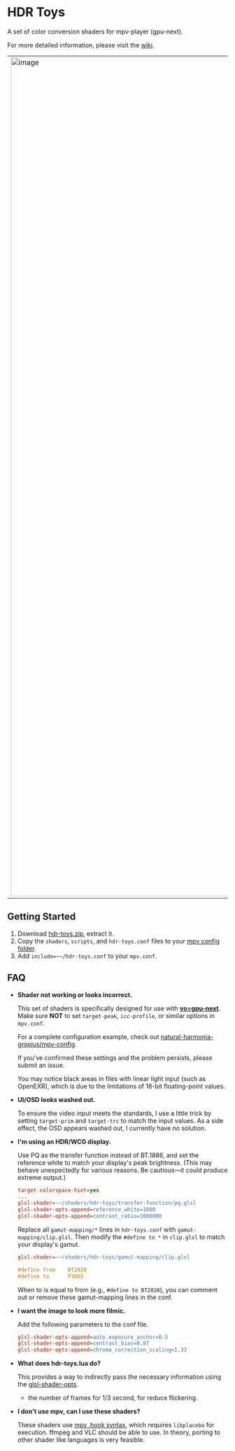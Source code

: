 # HDR Toys

A set of color conversion shaders for mpv-player (gpu-next).

For more detailed information, please visit the [wiki](https://github.com/natural-harmonia-gropius/hdr-toys/wiki).

|                                                                                                                        |                                                                                                                        |                                                                                                                        |
| ---------------------------------------------------------------------------------------------------------------------- | ---------------------------------------------------------------------------------------------------------------------- | ---------------------------------------------------------------------------------------------------------------------- |
| <img width="1920" alt="image" src="https://github.com/user-attachments/assets/2ee1f4af-9ef3-4cae-a8f2-3ac4412a8a6f" /> | <img width="1920" alt="image" src="https://github.com/user-attachments/assets/93997a25-1adc-43f9-ae3d-548477075b0f" /> | <img width="1920" alt="image" src="https://github.com/user-attachments/assets/b7d81ffe-ff03-4e4c-98bd-daaf142ca83b" /> |

## Getting Started

1. Download [hdr-toys.zip](https://github.com/natural-harmonia-gropius/hdr-toys/archive/refs/heads/master.zip), extract it.
2. Copy the `shaders`, `scripts`, and `hdr-toys.conf` files to your [mpv config folder](https://mpv.io/manual/master/#configuration-files).
3. Add `include=~~/hdr-toys.conf` to your `mpv.conf`.

## FAQ

- **Shader not working or looks incorrect.**

  This set of shaders is specifically designed for use with [**vo=gpu-next**](https://mpv.io/manual/master/#video-output-drivers-gpu-next). Make sure **NOT** to set `target-peak`, `icc-profile`, or similar options in `mpv.conf`.

  For a complete configuration example, check out [natural-harmonia-gropius/mpv-config](https://github.com/natural-harmonia-gropius/mpv-config).

  If you've confirmed these settings and the problem persists, please submit an issue.

  You may notice black areas in files with linear light input (such as OpenEXR), which is due to the limitations of 16-bit floating-point values.

- **UI/OSD looks washed out.**

  To ensure the video input meets the standards, I use a little trick by setting `target-prim` and `target-trc` to match the input values. As a side effect, the OSD appears washed out, I currently have no solution.

- **I'm using an HDR/WCG display.**

  Use PQ as the transfer function instead of BT.1886, and set the reference white to match your display's peak brightness. (This may behave unexpectedly for various reasons. Be cautious—it could produce extreme output.)

  ```ini
  target-colorspace-hint=yes
  ...
  glsl-shader=~~/shaders/hdr-toys/transfer-function/pq.glsl
  glsl-shader-opts-append=reference_white=1000
  glsl-shader-opts-append=contrast_ratio=1000000
  ```

  Replace all `gamut-mapping/*` lines in `hdr-toys.conf` with `gamut-mapping/clip.glsl`. Then modify the `#define to *` in `clip.glsl` to match your display's gamut.

  ```ini
  glsl-shader=~~/shaders/hdr-toys/gamut-mapping/clip.glsl
  ```

  ```glsl
  #define from    BT2020
  #define to      P3D65
  ```

  When to is equal to from (e.g., `#define to BT2020`), you can comment out or remove these gamut-mapping lines in the conf.

- **I want the image to look more filmic.**

  Add the following parameters to the conf file.

  ```ini
  glsl-shader-opts-append=auto_exposure_anchor=0.5
  glsl-shader-opts-append=contrast_bias=0.07
  glsl-shader-opts-append=chroma_correction_scaling=1.33
  ```

- **What does hdr-toys.lua do?**

  This provides a way to indirectly pass the necessary information using the [glsl-shader-opts](https://mpv.io/manual/master/#options-glsl-shader-opts).

  - the number of frames for 1/3 second, for reduce flickering.

- **I don't use mpv, can I use these shaders?**

  These shaders use [mpv .hook syntax](https://libplacebo.org/custom-shaders/), which requires `libplacebo` for execution. ffmpeg and VLC should be able to use. In theory, porting to other shader like languages is very feasible.

